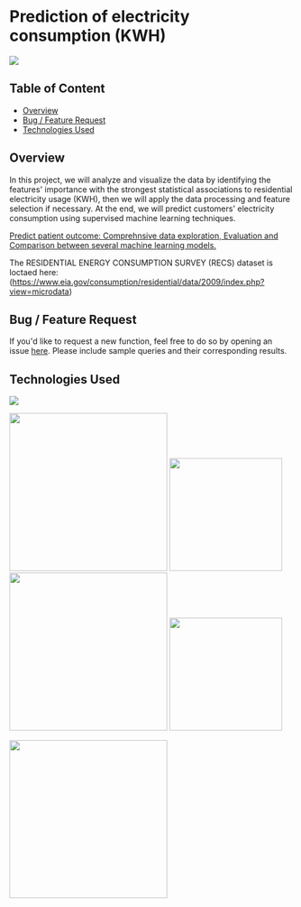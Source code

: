 # Prediction of electricity consumption (KWH)

![](https://electricityplans.com/wp-content/uploads/2017/04/kWh-Kilowatt-hour-definition-meaning.jpg)

## Table of Content
  * [Overview](#overview)
  * [Bug / Feature Request](#bug---feature-request)
  * [Technologies Used](#technologies-used)

## Overview
In this project, we will analyze and visualize the data by identifying the features' importance with the strongest statistical associations to residential electricity usage (KWH), then we will apply the data processing and feature selection if necessary. At the end, we will predict customers' electricity consumption using supervised machine learning techniques.

[Predict patient outcome: Comprehnsive data exploration, Evaluation and Comparison between several machine learning models.](https://github.com/kh-bilal/Data-Science-Portfolio/blob/main/Predict_patient_outcome_using_Pycaret/Predict%20patient%20outcome%20using%20Pycaret.ipynb)

The RESIDENTIAL ENERGY CONSUMPTION SURVEY (RECS) dataset is loctaed here: (https://www.eia.gov/consumption/residential/data/2009/index.php?view=microdata) 

## Bug / Feature Request

If you'd like to request a new function, feel free to do so by opening an issue [here](https://github.com/kh-bilal/Data-Science-Portfolio/issues/new). Please include sample queries and their corresponding results.

## Technologies Used
![](https://forthebadge.com/images/badges/made-with-python.svg)

[<img target="_blank" src="https://www.analyticsvidhya.com/wp-content/uploads/2015/01/scikit-learn-logo.png" width=280>](https://www.analyticsvidhya.com/wp-content/uploads/2015/01/scikit-learn-logo.png) [<img target="_blank" src="https://static.javatpoint.com/tutorial/pandas/images/python-pandas.png" width=200>](https://static.javatpoint.com/tutorial/pandas/images/python-pandas.png) [<img target="_blank" src="https://miro.medium.com/max/765/1*cyXCE-JcBelTyrK-58w6_Q.png" width=280>](https://miro.medium.com/max/765/1*cyXCE-JcBelTyrK-58w6_Q.png) [<img target="_blank" src="https://assets.website-files.com/5dc3b47ddc6c0c2a1af74ad0/5e18182ad27bcfbb9dff263a_RGB_Logo_Horizontal_Color_Light_Bg.png" width=200>](https://assets.website-files.com/5dc3b47ddc6c0c2a1af74ad0/5e18182ad27bcfbb9dff263a_RGB_Logo_Horizontal_Color_Light_Bg.png)

[<img target="_blank" src="https://logos-download.com/wp-content/uploads/2016/09/Heroku_logo.png" width=280>](https://logos-download.com/wp-content/uploads/2016/09/Heroku_logo.png)
